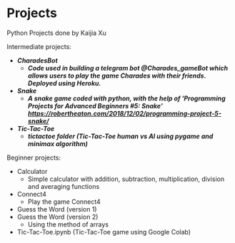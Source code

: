 # Projects
Python Projects done by Kaijia Xu

Intermediate projects:
- _**CharadesBot**_
  - _**Code used in building a telegram bot @Charades_gameBot which allows users to play the game Charades with their friends. Deployed using Heroku.**_
- _**Snake**_
   - _**A snake game coded with python, with the help of 'Programming Projects for Advanced Beginners #5: Snake' https://robertheaton.com/2018/12/02/programming-project-5-snake/**_
- _**Tic-Tac-Toe**_
   - _**tictactoe folder (Tic-Tac-Toe human vs AI using pygame and minimax algorithm)**_
  
Beginner projects:
- Calculator
  - Simple calculator with addition, subtraction, multiplication, division and averaging functions 
- Connect4
  - Play the game Connect4
- Guess the Word (version 1)
- Guess the Word (version 2)
  - Using the method of arrays
- Tic-Tac-Toe.ipynb (Tic-Tac-Toe game using Google Colab)
